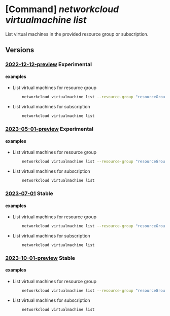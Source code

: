 # [Command] _networkcloud virtualmachine list_

List virtual machines in the provided resource group or subscription.

## Versions

### [2022-12-12-preview](/Resources/mgmt-plane/L3N1YnNjcmlwdGlvbnMve30vcHJvdmlkZXJzL21pY3Jvc29mdC5uZXR3b3JrY2xvdWQvdmlydHVhbG1hY2hpbmVz/2022-12-12-preview.xml) **Experimental**

<!-- mgmt-plane /subscriptions/{}/providers/microsoft.networkcloud/virtualmachines 2022-12-12-preview -->
<!-- mgmt-plane /subscriptions/{}/resourcegroups/{}/providers/microsoft.networkcloud/virtualmachines 2022-12-12-preview -->

#### examples

- List virtual machines for resource group
    ```bash
        networkcloud virtualmachine list --resource-group "resourceGroupName"
    ```

- List virtual machines for subscription
    ```bash
        networkcloud virtualmachine list
    ```

### [2023-05-01-preview](/Resources/mgmt-plane/L3N1YnNjcmlwdGlvbnMve30vcHJvdmlkZXJzL21pY3Jvc29mdC5uZXR3b3JrY2xvdWQvdmlydHVhbG1hY2hpbmVz/2023-05-01-preview.xml) **Experimental**

<!-- mgmt-plane /subscriptions/{}/providers/microsoft.networkcloud/virtualmachines 2023-05-01-preview -->
<!-- mgmt-plane /subscriptions/{}/resourcegroups/{}/providers/microsoft.networkcloud/virtualmachines 2023-05-01-preview -->

#### examples

- List virtual machines for resource group
    ```bash
        networkcloud virtualmachine list --resource-group "resourceGroupName"
    ```

- List virtual machines for subscription
    ```bash
        networkcloud virtualmachine list
    ```

### [2023-07-01](/Resources/mgmt-plane/L3N1YnNjcmlwdGlvbnMve30vcHJvdmlkZXJzL21pY3Jvc29mdC5uZXR3b3JrY2xvdWQvdmlydHVhbG1hY2hpbmVz/2023-07-01.xml) **Stable**

<!-- mgmt-plane /subscriptions/{}/providers/microsoft.networkcloud/virtualmachines 2023-07-01 -->
<!-- mgmt-plane /subscriptions/{}/resourcegroups/{}/providers/microsoft.networkcloud/virtualmachines 2023-07-01 -->

#### examples

- List virtual machines for resource group
    ```bash
        networkcloud virtualmachine list --resource-group "resourceGroupName"
    ```

- List virtual machines for subscription
    ```bash
        networkcloud virtualmachine list
    ```

### [2023-10-01-preview](/Resources/mgmt-plane/L3N1YnNjcmlwdGlvbnMve30vcHJvdmlkZXJzL21pY3Jvc29mdC5uZXR3b3JrY2xvdWQvdmlydHVhbG1hY2hpbmVz/2023-10-01-preview.xml) **Stable**

<!-- mgmt-plane /subscriptions/{}/providers/microsoft.networkcloud/virtualmachines 2023-10-01-preview -->
<!-- mgmt-plane /subscriptions/{}/resourcegroups/{}/providers/microsoft.networkcloud/virtualmachines 2023-10-01-preview -->

#### examples

- List virtual machines for resource group
    ```bash
        networkcloud virtualmachine list --resource-group "resourceGroupName"
    ```

- List virtual machines for subscription
    ```bash
        networkcloud virtualmachine list
    ```
